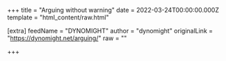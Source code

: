 
+++
title = "Arguing without warning"
date = 2022-03-24T00:00:00.000Z
template = "html_content/raw.html"

[extra]
feedName = "DYNOMIGHT"
author = "dynomight"
originalLink = "https://dynomight.net/arguing/"
raw = ""

+++

